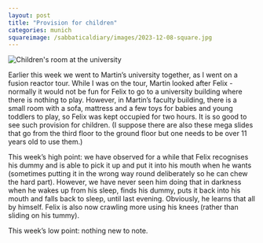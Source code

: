 ```yaml
---
layout: post
title: "Provision for children"
categories: munich
squareimage: /sabbaticaldiary/images/2023-12-08-square.jpg
---
```

<img src="/sabbaticaldiary/images/2023-12-08.jpg" alt="Children's room at the university" class="center">

Earlier this week we went to Martin’s university together, as I went on a fusion reactor tour. While I was on the tour, Martin looked after Felix - normally it would not be fun for Felix to go to a university building where there is nothing to play. However, in Martin’s faculty building, there is a small room with a sofa, mattress and a few toys for babies and young toddlers to play, so Felix was kept occupied for two hours. It is so good to see such provision for children. (I suppose there are also these mega slides that go from the third floor to the ground floor but one needs to be over 11 years old to use them.)

This week’s high point: we have observed for a while that Felix recognises his dummy and is able to pick it up and put it into his mouth when he wants (sometimes putting it in the wrong way round deliberately so he can chew the hard part). However, we have never seen him doing that in darkness when he wakes up from his sleep, finds his dummy, puts it back into his mouth and falls back to sleep, until last evening. Obviously, he learns that all by himself. Felix is also now crawling more using his knees (rather than sliding on his tummy).

This week’s low point: nothing new to note. 